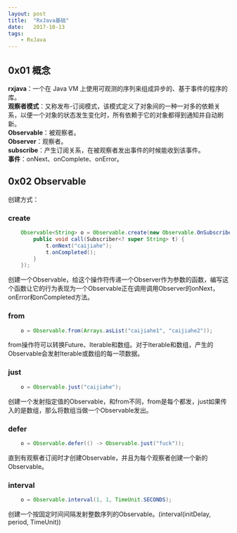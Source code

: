 ```yaml
---
layout: post
title:  "RxJava基础"
date:   2017-10-13
tags:
    - RxJava
---
```


## 0x01 概念
__rxjava__：一个在 Java VM 上使用可观测的序列来组成异步的、基于事件的程序的库。<br>
__观察者模式__：又称发布-订阅模式，该模式定义了对象间的一种一对多的依赖关系，以便一个对象的状态发生变化时，所有依赖于它的对象都得到通知并自动刷新。<br>
__Observable__：被观察者。<br>
__Observer__：观察者。<br>
__subscribe__：产生订阅关系，在被观察者发出事件的时候能收到该事件。<br>
__事件__：onNext、onComplete、onError。<br>

## 0x02 Observable
创建方式：
### create 
```java
	Observable<String> o = Observable.create(new Observable.OnSubscribe<String>() {
		public void call(Subscriber<? super String> t) {
			t.onNext("caijiahe");
			t.onCompleted();
		}
	});
```		
创建一个Observable，给这个操作符传递一个Observer作为参数的函数，编写这个函数让它的行为表现为一个Observable正在调用调用Observer的onNext，onError和onCompleted方法。

### from	
```java
	o = Observable.from(Arrays.asList("caijiahe1", "caijiahe2"));
```
from操作符可以转换Future、Iterable和数组。对于Iterable和数组，产生的Observable会发射Iterable或数组的每一项数据。

### just
```java
	o = Observable.just("caijiahe");
```
创建一个发射指定值的Observable，和from不同，from是每个都发，just如果传入的是数组，那么将数组当做一个Observable发出。

### defer
```java
	o = Observable.defer(() -> Observable.just("fuck"));
```
直到有观察者订阅时才创建Observable，并且为每个观察者创建一个新的Observable。
	
### interval
```java
	o = Observable.interval(1, 1, TimeUnit.SECONDS);
```
创建一个按固定时间间隔发射整数序列的Observable。(interval(initDelay, period, TimeUnit))

